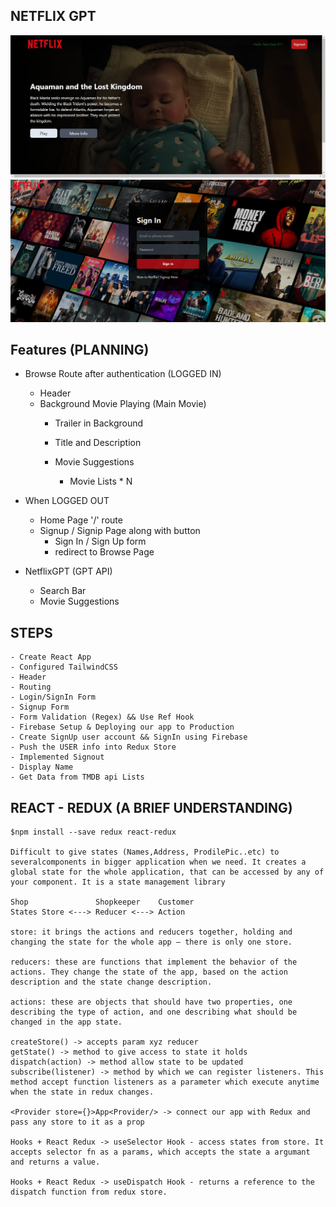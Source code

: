 ## NETFLIX GPT

 ![alt text](image-1.png) 
 ![alt text](image.png) 
 

 ## Features (PLANNING)
 - Browse Route after authentication (LOGGED IN) 
    - Header
    - Background Movie Playing (Main Movie)
        - Trailer in Background
        - Title and Description

        - Movie Suggestions
            - Movie Lists * N

 - When LOGGED OUT
    - Home Page '/' route
    - Signup / Signip Page along with button
        - Sign In / Sign Up form
        - redirect to Browse Page


 - NetflixGPT (GPT API)
    - Search Bar
    - Movie Suggestions


 ## STEPS
    - Create React App
    - Configured TailwindCSS
    - Header
    - Routing
    - Login/SignIn Form
    - Signup Form
    - Form Validation (Regex) && Use Ref Hook
    - Firebase Setup & Deploying our app to Production
    - Create SignUp user account && SignIn using Firebase
    - Push the USER info into Redux Store
    - Implemented Signout
    - Display Name
    - Get Data from TMDB api Lists

 ## REACT - REDUX (A BRIEF UNDERSTANDING)
    $npm install --save redux react-redux

    Difficult to give states (Names,Address, ProdilePic..etc) to severalcomponents in bigger application when we need. It creates a global state for the whole application, that can be accessed by any of your component. It is a state management library

    Shop               Shopkeeper    Customer
    States Store <---> Reducer <---> Action
    
    store: it brings the actions and reducers together, holding and changing the state for the whole app — there is only one store.

    reducers: these are functions that implement the behavior of the actions. They change the state of the app, based on the action description and the state change description.

    actions: these are objects that should have two properties, one describing the type of action, and one describing what should be changed in the app state.  

    createStore() -> accepts param xyz reducer
    getState() -> method to give access to state it holds
    dispatch(action) -> method allow state to be updated
    subscribe(listener) -> method by which we can register listeners. This method accept function listeners as a parameter which execute anytime when the state in redux changes. 

    <Provider store={}>App<Provider/> -> connect our app with Redux and pass any store to it as a prop

    Hooks + React Redux -> useSelector Hook - access states from store. It accepts selector fn as a params, which accepts the state a argumant and returns a value.

    Hooks + React Redux -> useDispatch Hook - returns a reference to the dispatch function from redux store. 